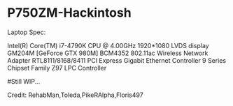 # P750ZM-Hackintosh

Laptop Spec:

  Intel(R) Core(TM) i7-4790K CPU @ 4.00GHz
  1920*1080 LVDS display
  GM204M [GeForce GTX 980M]
  BCM4352 802.11ac Wireless Network Adapter
  RTL8111/8168/8411 PCI Express Gigabit Ethernet Controller
  9 Series Chipset Family Z97 LPC Controller
  
  
  
#Still WIP...

Credit: RehabMan,Toleda,PikeRAlpha,Floris497
